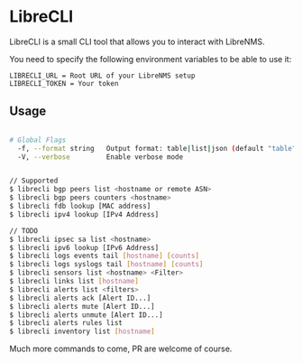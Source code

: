 # LibreCLI

LibreCLI is a small CLI tool that allows you to interact with LibreNMS.

You need to specify the following environment variables to be able to use it:

```
LIBRECLI_URL = Root URL of your LibreNMS setup
LIBRECLI_TOKEN = Your token
```

## Usage

```bash

# Global Flags
  -f, --format string   Output format: table|list|json (default "table")
  -V, --verbose         Enable verbose mode


// Supported
$ librecli bgp peers list <hostname or remote ASN>
$ librecli bgp peers counters <hostname>
$ librecli fdb lookup [MAC address]
$ librecli ipv4 lookup [IPv4 Address]

// TODO
$ librecli ipsec sa list <hostname>
$ librecli ipv6 lookup [IPv6 Address]
$ librecli logs events tail [hostname] [counts]
$ librecli logs syslogs tail [hostname] [counts]
$ librecli sensors list <hostname> <Filter>
$ librecli links list [hostname]
$ librecli alerts list <filters>
$ librecli alerts ack [Alert ID...]
$ librecli alerts mute [Alert ID...]
$ librecli alerts unmute [Alert ID...]
$ librecli alerts rules list
$ librecli inventory list [hostname]
```

Much more commands to come, PR are welcome of course.

